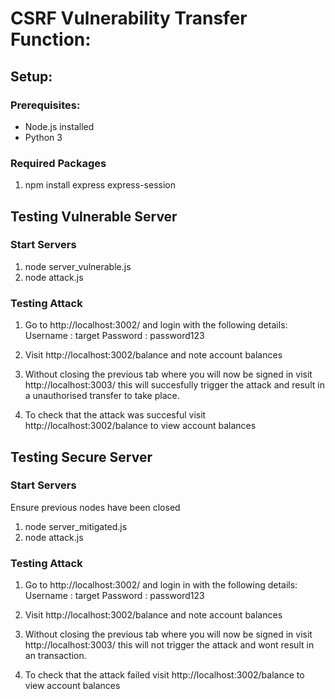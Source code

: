 # CSRF Vulnerability Transfer Function:

## Setup:

### Prerequisites:
- Node.js installed
- Python 3 

### Required Packages

1. npm install express express-session

## Testing Vulnerable Server

### Start Servers
1. node server_vulnerable.js
2. node attack.js

### Testing Attack

1. Go to http://localhost:3002/ and login with the following details:
Username : target
Password : password123

2. Visit http://localhost:3002/balance and note account balances 

3. Without closing the previous tab where you will now be signed in visit http://localhost:3003/
this will succesfully trigger the attack and result in a unauthorised transfer to take place.

4. To check that the attack was succesful visit http://localhost:3002/balance to view account balances

## Testing Secure Server

### Start Servers
Ensure previous nodes have been closed 

1. node server_mitigated.js
2. node attack.js

### Testing Attack
1. Go to http://localhost:3002/ and login in with the following details:
Username : target
Password : password123

2. Visit http://localhost:3002/balance and note account balances 

3. Without closing the previous tab where you will now be signed in visit http://localhost:3003/
this will not trigger the attack and wont result in an transaction.

4. To check that the attack failed visit http://localhost:3002/balance to view account balances


